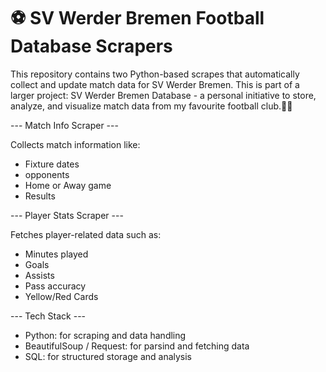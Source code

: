# ⚽ SV Werder Bremen Football Database Scrapers
This repository contains two Python-based scrapes that automatically collect and update match data for SV Werder Bremen. This is part of a larger project: SV Werder Bremen Database - a personal initiative to store, analyze, 
and visualize match data from my favourite football club.💚🤍

--- Match Info Scraper ---

Collects match information like:
- Fixture dates
- opponents
- Home or Away game
- Results

--- Player Stats Scraper ---

Fetches player-related data such as:
- Minutes played
- Goals
- Assists
- Pass accuracy
- Yellow/Red Cards

--- Tech Stack ---

- Python: for scraping and data handling
- BeautifulSoup / Request: for parsind and fetching data
- SQL: for structured storage and analysis
